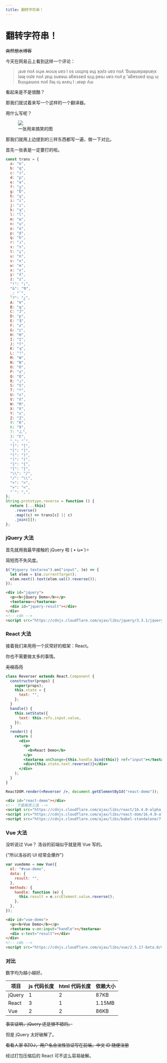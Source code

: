 ```yaml
---
title: 翻转字符串！
---
```


# 翻转字符串！

<vue-metadata author="swwind" time="2018-4-11" tags="jQuery,React,Vue"></vue-metadata>

~~突然想水博客~~

今天在网易云上看到这样一个评论：

> ¡ǝɹɐ noʎ oɥʍ ʍouʞ uɐɔ I os uoʇʇnq ǝɥʇ ʞɔı̣lɔ uɐɔ noʎ 'ƃuǝʇuɐpǝpuɐı̣x lǝǝɟ oslɐ noʎ ʇɐɥʇ suɐǝɯ ǝƃɐssɐd sı̣ɥʇ pɐǝɹ uɐɔ noʎ ɟı̣ 'ǝƃɐssɐd sı̣ɥʇ uı̣ ƃuı̣ɥʇǝɯos noʎ llǝʇ oʇ ǝʌɐɥ I :ɹɐǝp ʎɯ

看起来是不是很酷？

那我们就试着来写一个这样的一个翻译器。

用什么写呢？

<figure>
  <img src="https://cdn.vijos.org/file/059e249ee4ab1314ac1f786ec5cee3e9fb164709" />
  <figcaption>一张用来搞笑的图</figcaption>
</figure>

那我们就用上边提到的三样东西都写一遍，做一下对比。

首先一张表是一定要打的啦。

```javascript
const trans = {
  a: "ɐ",
  b: "q",
  c: "ɔ",
  d: "p",
  e: "ǝ",
  f: "ɟ",
  g: "ƃ",
  h: "ɥ",
  i: "ı",
  j: "ɾ",
  k: "ʞ",
  l: "l",
  m: "ɯ",
  n: "u",
  o: "o",
  p: "d",
  q: "b",
  r: "ɹ",
  s: "s",
  t: "ʇ",
  u: "n",
  v: "ʌ",
  w: "ʍ",
  x: "x",
  y: "ʎ",
  z: "z",
  "!": "¡",
  "&": "⅋",
  _: "‾",
  "?": "¿",
  A: "∀",
  B: "q",
  C: "Ɔ",
  D: "p",
  E: "Ǝ",
  F: "Ⅎ",
  G: "פ",
  H: "H",
  I: "I",
  J: "ſ",
  K: "ʞ",
  L: "˥",
  M: "W",
  N: "N",
  O: "O",
  P: "Ԁ",
  Q: "Q",
  R: "ɹ",
  S: "S",
  T: "┴",
  U: "∩",
  V: "Λ",
  W: "M",
  X: "X",
  Y: "⅄",
  Z: "Z",
  9: "6",
  6: "9",
  7: "ㄥ",
  3: "Ɛ",
  ",": "`",
  "]": "[",
  "[": "]",
  "(": ")",
  ")": "(",
  "}": "{",
  "{": "}",
  "\\": "/",
  "/": "\\",
  "<": ">",
  ">": "<",
  "`": ",",
};
String.prototype.reverse = function () {
  return [...this]
    .reverse()
    .map((c) => trans[c] || c)
    .join([]);
};
```

### jQuery 大法

首先就用我最早接触的 jQuery 啦 ( • ̀ω•́ )✧

简短而不失风度。

```javascript
$("#jquery textarea").on("input", (e) => {
  let elem = $(e.currentTarget);
  elem.next().text(elem.val().reverse());
});
```

```html
<div id="jquery">
  <p><b>jQuery Demo</b></p>
  <textarea></textarea>
  <div id="jquery-result"></div>
</div>
<!-- cdn -->
<script src="https://cdnjs.cloudflare.com/ajax/libs/jquery/3.3.1/jquery.min.js"></script>
```

### React 大法

接着我们来用用一个灰常好的框架：React。

你也不需要做太多的事情。

~~无视高亮~~

```jsx
class Reverser extends React.Component {
  constructor(props) {
    super(props);
    this.state = {
      text: "",
    };
  }
  handle() {
    this.setState({
      text: this.refs.input.value,
    });
  }
  render() {
    return (
      <div>
        <p>
          <b>React Demo</b>
        </p>
        <textarea onChange={this.handle.bind(this)} ref="input"></textarea>
        <div>{this.state.text.reverse()}</div>
      </div>
    );
  }
}

ReactDOM.render(<Reverser />, document.getElementById("react-demo"));
```

```html
<div id="react-demo"></div>
<!-- 下面素质三连 -->
<script src="https://cdnjs.cloudflare.com/ajax/libs/react/16.4.0-alpha.0911da3/umd/react.production.min.js"></script>
<script src="https://cdnjs.cloudflare.com/ajax/libs/react-dom/16.4.0-alpha.0911da3/umd/react-dom.production.min.js"></script>
<script src="https://cdnjs.cloudflare.com/ajax/libs/babel-standalone/7.0.0-beta.3/babel.min.js"></script>
```

### Vue 大法

没听说过 Vue？
洛谷的前端似乎就是用 Vue 写的。

<p>
  <span class="truth" title="你知道的太多了">
    {"所以洛谷的 UI 经常会爆炸"}
  </span>
</p>

```javascript
var vuedemo = new Vue({
  el: "#vue-demo",
  data: {
    result: "",
  },
  methods: {
    handle: function (e) {
      this.result = e.srcElement.value.reverse();
    },
  },
});
```

```html
<div id="vue-demo">
  <p><b>Vue Demo</b></p>
  <textarea v-on:input="handle"></textarea>
  <div v-text="result"></div>
</div>
<!-- cdn -->
<script src="https://cdnjs.cloudflare.com/ajax/libs/vue/2.5.17-beta.0/vue.min.js"></script>
```

### 对比

数字均为越小越好。

| 项目   | js 代码长度 | html 代码长度 | 依赖大小 |
| ------ | ----------- | ------------- | -------- |
| jQuery | 1           | 2             | 87KB     |
| React  | 3           | 1             | 1.15MB   |
| Vue    | 2           | 2             | 86KB     |

~~事实证明，jQuery 还是很不错的。~~

但是 jQuery 太好破解了。

~~看看人家 BZOJ，用户名合法性验证写在前端，中文 ID 随便注册~~

经过打包压缩后的 React 可不这么容易破解。
